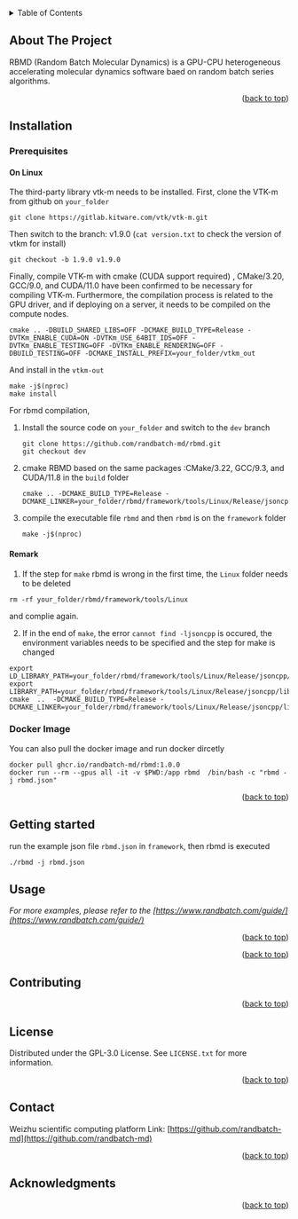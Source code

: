 <!-- Improved compatibility of back to top link: See: https://github.com/othneildrew/Best-README-Template/pull/73 -->
<a name="readme-top"></a>
<!--
*** Thanks for checking out the Best-README-Template. If you have a suggestion
*** that would make this better, please fork the repo and create a pull request
*** or simply open an issue with the tag "enhancement".
*** Don't forget to give the project a star!
*** Thanks again! Now go create something AMAZING! :D
-->



<!-- PROJECT SHIELDS -->
<!--
*** I'm using markdown "reference style" links for readability.
*** Reference links are enclosed in brackets [ ] instead of parentheses ( ).
*** See the bottom of this document for the declaration of the reference variables
*** for contributors-url, forks-url, etc. This is an optional, concise syntax you may use.
*** https://www.markdownguide.org/basic-syntax/#reference-style-links
-->
<!--
[![Contributors][contributors-shield]][contributors-url]
[![Forks][forks-shield]][forks-url]
[![Stargazers][stars-shield]][stars-url]
[![Issues][issues-shield]][issues-url]
[![MIT License][license-shield]][license-url]
[![LinkedIn][linkedin-shield]][linkedin-url]
-->

<!-- TABLE OF CONTENTS -->

<details>
  <summary>Table of Contents</summary>
  <ol>
    <li>
      <a href="#about-the-project">About The Project</a>
    </li>
    <li>
      <a href="#getting-started">Installation</a>
      <ul>
        <li><a href="#prerequisites">Prerequisites</a></li>
          <ul>
              <li><a href="#onLinux">On Linux</a></li>
          </ul>
        <li><a href="#installation">Installation</a></li>
          <ul>
              <li><a href="#remark">Remark</a></li>
          </ul>
        <li><a href="#DockerImage">Docker Image</a></li>
      </ul>
    </li>
    <li><a href="#gettingStarted">Getting Started</a></li>
    <li><a href="#usage">Usage</a></li>
    <li><a href="#contributing">Contributing</a></li>
    <li><a href="#license">License</a></li>
    <li><a href="#contact">Contact</a></li>
    <li><a href="#acknowledgments">Acknowledgments</a></li>
  </ol>
</details>





<!-- ABOUT THE PROJECT -->
## About The Project 
<!--
[![Product Name Screen Shot][product-screenshot]](https://example.com)
-->

RBMD (Random Batch Molecular Dynamics) is a GPU-CPU heterogeneous accelerating molecular dynamics software baed on random batch series algorithms.


<p align="right">(<a href="#readme-top">back to top</a>)</p>



<!-- GETTING STARTED -->

## Installation 

### Prerequisites
#### On Linux
The third-party library vtk-m needs to be installed. First, clone the VTK-m from github on `your_folder`
```
git clone https://gitlab.kitware.com/vtk/vtk-m.git
```
Then switch to the branch: v1.9.0 (`cat version.txt` to check the version of vtkm for install)
```
git checkout -b 1.9.0 v1.9.0
```
Finally, compile VTK-m with cmake (CUDA support required)  , CMake/3.20, GCC/9.0, and CUDA/11.0 have been confirmed to be necessary for compiling VTK-m. Furthermore, the compilation process is related to the GPU driver, and if deploying on a server, it needs to be compiled on the compute nodes.
```
cmake .. -DBUILD_SHARED_LIBS=OFF -DCMAKE_BUILD_TYPE=Release -DVTKm_ENABLE_CUDA=ON -DVTKm_USE_64BIT_IDS=OFF -DVTKm_ENABLE_TESTING=OFF -DVTKm_ENABLE_RENDERING=OFF -DBUILD_TESTING=OFF -DCMAKE_INSTALL_PREFIX=your_folder/vtkm_out
```
And install in the `vtkm-out`
```
make -j$(nproc)
make install
```
For rbmd compilation,

1. Install the source code on `your_folder` and switch to the `dev` branch
   ```
   git clone https://github.com/randbatch-md/rbmd.git
   git checkout dev
   ```
2. cmake RBMD based on the same packages :CMake/3.22, GCC/9.3, and CUDA/11.8 in the `build` folder
   ```
   cmake .. -DCMAKE_BUILD_TYPE=Release -DCMAKE_LINKER=your_folder/rbmd/framework/tools/Linux/Release/jsoncpp/lib64
   ```
3. compile the executable file `rbmd` and then `rbmd` is on the `framework` folder 
   ```
   make -j$(nproc)
   ```
   

#### Remark

1. If the step for `make` rbmd is wrong in the first time, the `Linux` folder needs to be deleted
```
rm -rf your_folder/rbmd/framework/tools/Linux
```
and complie again.

2. If in the end of  `make`, the error `cannot find -ljsoncpp` is occured, the environment variables needs to be specified and the step for make is changed
```
export LD_LIBRARY_PATH=your_folder/rbmd/framework/tools/Linux/Release/jsoncpp/lib64:$LD_LIBRARY_PATH
export LIBRARY_PATH=your_folder/rbmd/framework/tools/Linux/Release/jsoncpp/lib64:$LIBRARY_PATH
cmake  ..  -DCMAKE_BUILD_TYPE=Release -DCMAKE_LINKER=your_folder/rbmd/framework/tools/Linux/Release/jsoncpp/lib64
```

### Docker Image

You can also pull the docker image and run docker dircetly

```
docker pull ghcr.io/randbatch-md/rbmd:1.0.0
docker run --rm --gpus all -it -v $PWD:/app rbmd  /bin/bash -c "rbmd -j rbmd.json"
```


<p align="right">(<a href="#readme-top">back to top</a>)</p>

## Getting started

run the example json file `rbmd.json` in `framework`, then rbmd is executed
```
./rbmd -j rbmd.json
```


<!-- USAGE EXAMPLES -->
## Usage


_For more examples, please refer to the [https://www.randbatch.com/guide/](https://www.randbatch.com/guide/)_

<p align="right">(<a href="#readme-top">back to top</a>)</p>


<p align="right">(<a href="#readme-top">back to top</a>)</p>



<!-- CONTRIBUTING -->
## Contributing

<p align="right">(<a href="#readme-top">back to top</a>)</p>



<!-- LICENSE -->
## License

Distributed under the GPL-3.0 License. See `LICENSE.txt` for more information.

<p align="right">(<a href="#readme-top">back to top</a>)</p>



<!-- CONTACT -->
## Contact

<!--
Your Name - [@your_twitter](https://twitter.com/your_username) - email@example.com
-->
Weizhu scientific computing platform Link: [https://github.com/randbatch-md](https://github.com/randbatch-md)

<p align="right">(<a href="#readme-top">back to top</a>)</p>


<!-- ACKNOWLEDGMENTS -->
## Acknowledgments

<!--
Use this space to list resources you find helpful and would like to give credit to. I've included a few of my favorites to kick things off!
-->

<p align="right">(<a href="#readme-top">back to top</a>)</p>



